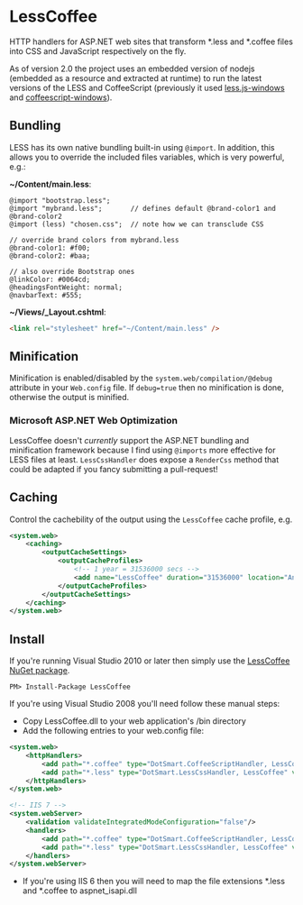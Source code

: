 # LessCoffee

HTTP handlers for ASP.NET web sites that transform *.less and *.coffee files into CSS and JavaScript respectively on the fly.

As of version 2.0 the project uses an embedded version of nodejs (embedded as a resource and extracted at runtime) to run the latest versions of the LESS and CoffeeScript (previously it used [less.js-windows](https://github.com/duncansmart/less.js-windows) and [coffeescript-windows](https://github.com/duncansmart/coffeescript-windows)).

## Bundling

LESS has its own native bundling built-in using `@import`. In addition, this allows you to override the included files variables, which is very powerful, e.g.:

**~/Content/main.less**:

```less
@import "bootstrap.less";
@import "mybrand.less";       // defines default @brand-color1 and @brand-color2
@import (less) "chosen.css";  // note how we can transclude CSS

// override brand colors from mybrand.less
@brand-color1: #f00;
@brand-color2: #baa;

// also override Bootstrap ones
@linkColor: #0064cd;
@headingsFontWeight: normal;
@navbarText: #555;
```

**~/Views/_Layout.cshtml**:

```html
<link rel="stylesheet" href="~/Content/main.less" />
```

## Minification

Minification is enabled/disabled by the `system.web/compilation/@debug` attribute in your `Web.config` file. If `debug=true` then no minification is done, otherwise the output is minified.

### Microsoft ASP.NET Web Optimization 

LessCoffee doesn't *currently* support the ASP.NET bundling and minification framework because I find using `@imports` more effective for LESS files at least. `LessCssHandler` does expose a `RenderCss` method that could be adapted if you fancy submitting a pull-request!

## Caching

Control the cachebility of the output using the `LessCoffee` cache profile, e.g.

```xml
<system.web>
    <caching>
        <outputCacheSettings>
            <outputCacheProfiles>
                <!-- 1 year = 31536000 secs -->
                <add name="LessCoffee" duration="31536000" location="Any" varyByParam="*" />
            </outputCacheProfiles>
        </outputCacheSettings>
    </caching>
</system.web>
```    

## Install

If you're running Visual Studio 2010 or later then simply use the [LessCoffee NuGet package](http://nuget.org/List/Packages/LessCoffee).

    PM> Install-Package LessCoffee

If you're using Visual Studio 2008 you'll need follow these manual steps:

* Copy LessCoffee.dll to your web application's /bin directory
* Add the following entries to your web.config file:

```xml
<system.web>
    <httpHandlers>
        <add path="*.coffee" type="DotSmart.CoffeeScriptHandler, LessCoffee" verb="GET,HEAD" validate="false"/>
        <add path="*.less" type="DotSmart.LessCssHandler, LessCoffee" verb="GET,HEAD" validate="false"/>
    </httpHandlers>
</system.web>

<!-- IIS 7 -->
<system.webServer>
    <validation validateIntegratedModeConfiguration="false"/>
    <handlers>
        <add path="*.coffee" type="DotSmart.CoffeeScriptHandler, LessCoffee" verb="GET,HEAD" name="DotSmart.CoffeeScriptHandler"/>
        <add path="*.less" type="DotSmart.LessCssHandler, LessCoffee" verb="GET,HEAD" name="DotSmart.LessCssHandler"/>
    </handlers>
</system.webServer>
```

* If you're using IIS 6 then you will need to map the file extensions *.less and *.coffee to aspnet_isapi.dll
